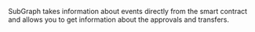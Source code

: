 SubGraph takes information about events directly from the smart contract and allows you to get information about the approvals and transfers.
